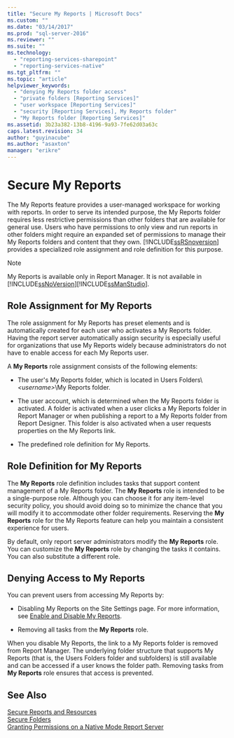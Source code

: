 ```yaml
---
title: "Secure My Reports | Microsoft Docs"
ms.custom: ""
ms.date: "03/14/2017"
ms.prod: "sql-server-2016"
ms.reviewer: ""
ms.suite: ""
ms.technology: 
  - "reporting-services-sharepoint"
  - "reporting-services-native"
ms.tgt_pltfrm: ""
ms.topic: "article"
helpviewer_keywords: 
  - "denying My Reports folder access"
  - "private folders [Reporting Services]"
  - "user workspace [Reporting Services]"
  - "security [Reporting Services], My Reports folder"
  - "My Reports folder [Reporting Services]"
ms.assetid: 3b23a382-13b8-4196-9a93-7fe62d03a63c
caps.latest.revision: 34
author: "guyinacube"
ms.author: "asaxton"
manager: "erikre"
---
```

# Secure My Reports
  The My Reports feature provides a user-managed workspace for working with reports. In order to serve its intended purpose, the My Reports folder requires less restrictive permissions than other folders that are available for general use. Users who have permissions to only view and run reports in other folders might require an expanded set of permissions to manage their My Reports folders and content that they own. [!INCLUDE[ssRSnoversion](../../includes/ssrsnoversion-md.md)] provides a specialized role assignment and role definition for this purpose.  
  
> [!NOTE]  
>  My Reports is available only in Report Manager. It is not available in [!INCLUDE[ssNoVersion](../../includes/ssnoversion-md.md)][!INCLUDE[ssManStudio](../../includes/ssmanstudio-md.md)].  
  
## Role Assignment for My Reports  
 The role assignment for My Reports has preset elements and is automatically created for each user who activates a My Reports folder. Having the report server automatically assign security is especially useful for organizations that use My Reports widely because administrators do not have to enable access for each My Reports user.  
  
 A **My Reports** role assignment consists of the following elements:  
  
-   The user's My Reports folder, which is located in Users Folders\\*\<username>*\My Reports folder.  
  
-   The user account, which is determined when the My Reports folder is activated. A folder is activated when a user clicks a My Reports folder in Report Manager or when publishing a report to a My Reports folder from Report Designer. This folder is also activated when a user requests properties on the My Reports link.  
  
-   The predefined role definition for My Reports.  
  
## Role Definition for My Reports  
 The **My Reports** role definition includes tasks that support content management of a My Reports folder. The **My Reports** role is intended to be a single-purpose role. Although you can choose it for any item-level security policy, you should avoid doing so to minimize the chance that you will modify it to accommodate other folder requirements. Reserving the **My Reports** role for the My Reports feature can help you maintain a consistent experience for users.  
  
 By default, only report server administrators modify the **My Reports** role. You can customize the **My Reports** role by changing the tasks it contains. You can also substitute a different role.  
  
## Denying Access to My Reports  
 You can prevent users from accessing My Reports by:  
  
-   Disabling My Reports on the Site Settings page. For more information, see [Enable and Disable My Reports](../../reporting-services/report-server/enable-and-disable-my-reports.md).  
  
-   Removing all tasks from the **My Reports** role.  
  
 When you disable My Reports, the link to a My Reports folder is removed from Report Manager. The underlying folder structure that supports My Reports (that is, the Users Folders folder and subfolders) is still available and can be accessed if a user knows the folder path. Removing tasks from **My Reports** role ensures that access is prevented.  
  
## See Also  
 [Secure Reports and Resources](../../reporting-services/security/secure-reports-and-resources.md)   
 [Secure Folders](../../reporting-services/security/secure-folders.md)   
 [Granting Permissions on a Native Mode Report Server](../../reporting-services/security/granting-permissions-on-a-native-mode-report-server.md)  
  
  